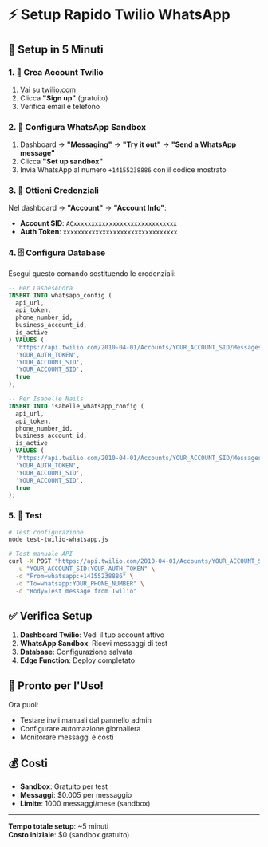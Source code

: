# ⚡ Setup Rapido Twilio WhatsApp

## 🚀 Setup in 5 Minuti

### 1. 📱 Crea Account Twilio
1. Vai su [twilio.com](https://www.twilio.com)
2. Clicca **"Sign up"** (gratuito)
3. Verifica email e telefono

### 2. 🔧 Configura WhatsApp Sandbox
1. Dashboard → **"Messaging"** → **"Try it out"** → **"Send a WhatsApp message"**
2. Clicca **"Set up sandbox"**
3. Invia WhatsApp al numero `+14155238886` con il codice mostrato

### 3. 🔑 Ottieni Credenziali
Nel dashboard → **"Account"** → **"Account Info"**:
- **Account SID**: `ACxxxxxxxxxxxxxxxxxxxxxxxxxxxxx`
- **Auth Token**: `xxxxxxxxxxxxxxxxxxxxxxxxxxxxxxxx`

### 4. 🗄️ Configura Database
Esegui questo comando sostituendo le credenziali:

```sql
-- Per LashesAndra
INSERT INTO whatsapp_config (
  api_url,
  api_token,
  phone_number_id,
  business_account_id,
  is_active
) VALUES (
  'https://api.twilio.com/2010-04-01/Accounts/YOUR_ACCOUNT_SID/Messages.json',
  'YOUR_AUTH_TOKEN',
  'YOUR_ACCOUNT_SID',
  'YOUR_ACCOUNT_SID',
  true
);

-- Per Isabelle Nails
INSERT INTO isabelle_whatsapp_config (
  api_url,
  api_token,
  phone_number_id,
  business_account_id,
  is_active
) VALUES (
  'https://api.twilio.com/2010-04-01/Accounts/YOUR_ACCOUNT_SID/Messages.json',
  'YOUR_AUTH_TOKEN',
  'YOUR_ACCOUNT_SID',
  'YOUR_ACCOUNT_SID',
  true
);
```

### 5. 🧪 Test
```bash
# Test configurazione
node test-twilio-whatsapp.js

# Test manuale API
curl -X POST "https://api.twilio.com/2010-04-01/Accounts/YOUR_ACCOUNT_SID/Messages.json" \
  -u "YOUR_ACCOUNT_SID:YOUR_AUTH_TOKEN" \
  -d "From=whatsapp:+14155238886" \
  -d "To=whatsapp:YOUR_PHONE_NUMBER" \
  -d "Body=Test message from Twilio"
```

## ✅ Verifica Setup

1. **Dashboard Twilio**: Vedi il tuo account attivo
2. **WhatsApp Sandbox**: Ricevi messaggi di test
3. **Database**: Configurazione salvata
4. **Edge Function**: Deploy completato

## 🎯 Pronto per l'Uso!

Ora puoi:
- Testare invii manuali dal pannello admin
- Configurare automazione giornaliera
- Monitorare messaggi e costi

## 💰 Costi
- **Sandbox**: Gratuito per test
- **Messaggi**: $0.005 per messaggio
- **Limite**: 1000 messaggi/mese (sandbox)

---

**Tempo totale setup**: ~5 minuti  
**Costo iniziale**: $0 (sandbox gratuito)
